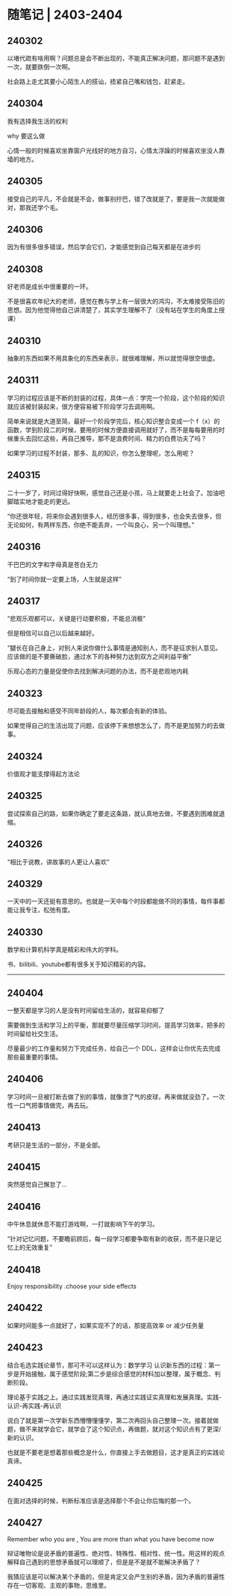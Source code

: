 # 随笔记 | 2403-2404

## 240302

以堵代疏有啥用啊？问题总是会不断出现的，不能真正解决问题，那问题不是遇到一次，就要跌倒一次啊。

社会路上走尤其要小心陌生人的搭讪，捂紧自己嘴和钱包，赶紧走。

## 240304

我有选择我生活的权利

why 要这么做

心情一般的时候喜欢坐靠窗户光线好的地方自习，心情太浮躁的时候喜欢坐没人靠墙的地方。

## 240305

接受自己的平凡，不会就是不会，做事别拧巴，错了改就是了，要是我一次就能做对，那我还学个毛。

## 240306

因为有很多很多错误，然后学会它们，才能感觉到自己每天都是在进步的

## 240308

好老师是成长中很重要的一环。

不是很喜欢年纪大的老师，感觉在教与学上有一层很大的鸿沟，不太难接受陈旧的思想。因为他觉得他自己讲清楚了，其实学生理解不了（没有站在学生的角度上授课）

## 240310

抽象的东西如果不用具象化的东西来表示，就很难理解，所以就觉得很空很虚。

## 240311

学习的过程应该是不断的封装的过程，具体一点：学完一个阶段，这个阶段的知识就应该被封装起来，很方便容易被下阶段学习去调用啊。

简单来说就是大道至简，最好一个阶段学完后，核心知识整合变成一个 f（x）的函数，学到阶段二的时候，要用的时候方便直接调用就好了，而不是每每要用的时候重头去回忆这些，再自己推导，那不是浪费时间、精力的白费功夫了吗？

如果学习的过程不封装，那多、乱的知识，你怎么整理呢，怎么用呢？

## 240315

二十一岁了，时间过得好快啊，感觉自己还是小孩，马上就要走上社会了。加油吧脚踏实地才能走的更远。

“你还很年轻，将来你会遇到很多人，经历很多事，得到很多，也会失去很多，但无论如何，有两样东西，你绝不能丢弃，一个叫良心，另一个叫理想。”

## 240316

干巴巴的文字和字母真是苍白无力

“到了时间你就一定要上场，人生就是这样”

## 240317

“悲观乐观都可以，关键是行动要积极，不能总消极”

但是相信可以自己以后越来越好。

“腿长在自己身上，对别人来说你做什么事情是通知别人，而不是征求别人意见。应该做的是不要撕破脸，通过水下的各种努力达到双方之间利益平衡”

乐观心态的力量是促使你去找到解决问题的办法，而不是悲观地内耗

## 240323

尽可能去接触和感受不同年龄段的人，每次都会有新的体验。

如果觉得自己的生活出现了问题，应该停下来想想怎么了，而不是更加努力的去做事。

## 240324

价值观才能支撑得起方法论

## 240325

尝试探索自己的路，如果你确定了要走这条路，就认真地去做，不要遇到困难就退缩。

## 240326

“相比于说教，讲故事的人更让人喜欢”

## 240329

一天中的一天还挺有意思的。也就是一天中每个时段都能做不同的事情，每件事都能让我专注，松弛有度。

## 240330

数学和计算机科学真是精彩和伟大的学科。

书、bilibili、youtube都有很多关于知识精彩的内容。

---



## 240404

一整天都是学习的人是没有时间留给生活的，就容易抑郁了

需要做到生活和学习上的平衡，那就要尽量压缩学习时间，提高学习效率，把多的时间留给社交生活。

尽量最少的工作量和努力下完成任务，给自己一个 DDL，这样会让你优先去完成那些最重要的事情。

## 240406

学习时间一旦被打断去做了别的事情，就像泄了气的皮球，再来做就没劲了。一次性一口气把事情做完，再去玩。

## 240413

考研只是生活的一部分，不是全部。

## 240415

突然感觉自己懈怠了...

## 240416

中午休息就休息不能打游戏啊，一打就影响下午的学习。

“针对记忆问题，不要瞻前顾后，每一段学习都要争取有新的收获，而不是只是记忆上的无效重复”

## 240418

Enjoy responsibility .choose your side effects

## 240422

如果时间能多一点就好了，如果实现不了的话，那提高效率 or 减少任务量

## 240423

结合毛选实践论章节，那可不可以这样认为：数学学习 认识新东西的过程：第一步是开始接触，属于感觉阶段;第二步是综合感觉的材料加以整理，属于概念、判断阶段。

理论基于实践之上。通过实践发现真理，再通过实践证实真理和发展真理。实践-认识-再实践-再认识

说白了就是第一次学新东西懵懵懂懂学，第二次再回头自己整理一次。接着就做题，做不来就学会它，就学会了这个知识点，再做题，就对这个知识点有了更深/新的认识。

也就是不要老是想着那些概念是什么，你直接上手去做题目，这才是真正的实践论真谛。

## 240425

在面对选择的时候，判断标准应该是选择那个不会让你后悔的那一个。

## 240427
Remember who you are , You are more than what you have become now

辩证唯物论是说矛盾的普遍性、绝对性、特殊性、相对性、统一性。用这样的观点解释自己遇到的思想矛盾就可以理顺了，但是是不是就不能解决矛盾了？

我猜应该是可以解决某个矛盾的，但是肯定又会产生别的矛盾，因为矛盾的普遍性存在一切客观、主观的事物，思维里。